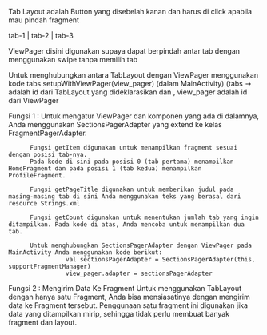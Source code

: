 Tab Layout adalah Button yang disebelah kanan dan harus di click apabila mau pindah fragment

tab-1 | tab-2 | tab-3

ViewPager disini digunakan supaya dapat berpindah antar tab dengan menggunakan swipe tanpa memilih tab

Untuk menghubungkan antara TabLayout dengan ViewPager menggunakan kode
tabs.setupWithViewPager(view_pager) (dalam MainActivity)               (tabs -> adalah id dari TabLayout yang dideklarasikan dan , view_pager adalah id dari ViewPager

Fungsi 1 :
          Untuk mengatur ViewPager dan komponen yang ada di dalamnya, Anda menggunakan SectionsPagerAdapter yang extend ke kelas FragmentPagerAdapter.

          Fungsi getItem digunakan untuk menampilkan fragment sesuai dengan posisi tab-nya.
          Pada kode di sini pada posisi 0 (tab pertama) menampilkan HomeFragment dan pada posisi 1 (tab kedua) menampilkan ProfileFragment.

          Fungsi getPageTitle digunakan untuk memberikan judul pada masing-masing tab di sini Anda menggunakan teks yang berasal dari resource Strings.xml

          Fungsi getCount digunakan untuk menentukan jumlah tab yang ingin ditampilkan. Pada kode di atas, Anda mencoba untuk menampilkan dua tab.

          Untuk menghubungkan SectionsPagerAdapter dengan ViewPager pada MainActivity Anda menggunakan kode berikut:
                    val sectionsPagerAdapter = SectionsPagerAdapter(this, supportFragmentManager)
                    view_pager.adapter = sectionsPagerAdapter

Fungsi 2 : Mengirim Data Ke Fragment
  Untuk menggunakan TabLayout dengan hanya satu Fragment, Anda bisa mensiasatinya dengan mengirim data ke Fragment tersebut. 
  Penggunaan satu fragment ini digunakan jika data yang ditampilkan mirip, sehingga tidak perlu membuat banyak fragment dan layout. 
